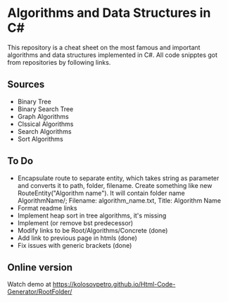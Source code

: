 # Algorithms and Data Structures in C#

This repository is a cheat sheet on the most famous and important algorithms and data structures implemented in C#. All code snipptes got from repositories by following links.

## Sources

- Binary Tree
- Binary Search Tree
- Graph Algorithms
- Clssical Algorithms
- Search Algorithms
- Sort Algorithms

## To Do

- Encapsulate route to separate entity, which takes string as parameter and converts it to path, folder, filename. Create something like new RouteEntity("Algorithm name"). It will contain folder name AlgorithmName/; Filename: algorithm_name.txt, Title: Algorithm Name
- Format readme links
- Implement heap sort in tree algorithms, it's missing
- Implement (or remove bst predecessor)
- Modify links to be Root/Algorithms/Concrete (done)
- Add link to previous page in htmls (done)
- Fix issues with generic brackets (done)



## Online version

Watch demo at https://kolosovpetro.github.io/Html-Code-Generator/RootFolder/